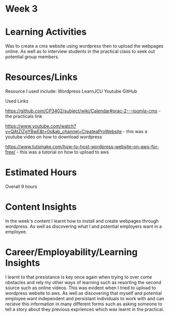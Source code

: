 # Week 3

# Learning Activities

Was to create a cms website using wordpress then to upload the webpages online. As well as to interview students in the practical class to seek out potential group members.

# Resources/Links

Resource I used include:
Wordpress
LearnJCU
Youtube
GitHub

Used Links

https://github.com/CP3402/subject/wiki/Calendar#prac-2---joomla-cms - the practicals link

https://www.youtube.com/watch?v=QAtZlZgYBwE&t=0s&ab_channel=CreateaProWebsite - this was a youtube video on how to download wordpress

https://www.tutsmake.com/how-to-host-wordpress-website-on-aws-for-free/ - this was a tutorial on how to upload to aws

# Estimated Hours

Overall 9 hours

# Content Insights

In the week's content I learnt how to install and create webpages through wordpress. As well as discovering what I and potential employers want in a employee.

# Career/Employability/Learning Insights

I learnt to that presistance is key once again when trying to over come obstacles and rely my other ways of learning such as resorting the second source such as online videos. This was evident when I tried to upload to wordpress website to aws. As well as discovering that myself and potential employee want independent and persistant individuals to work with and can recieve this information in many different forms such as asking someone to tell a story about they previous expriences which was learnt in the practical. 
